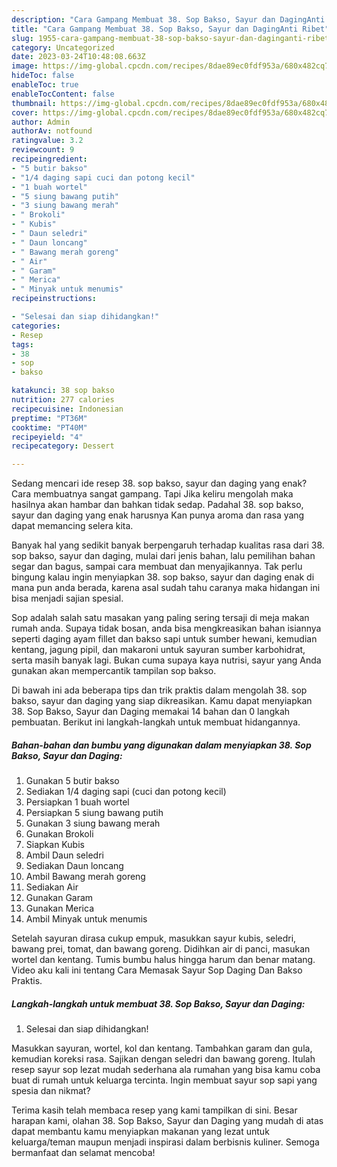 ```yaml
---
description: "Cara Gampang Membuat 38. Sop Bakso, Sayur dan DagingAnti Ribet"
title: "Cara Gampang Membuat 38. Sop Bakso, Sayur dan DagingAnti Ribet"
slug: 1955-cara-gampang-membuat-38-sop-bakso-sayur-dan-daginganti-ribet
category: Uncategorized
date: 2023-03-24T10:48:08.663Z
image: https://img-global.cpcdn.com/recipes/8dae89ec0fdf953a/680x482cq70/38-sop-bakso-sayur-dan-daging-foto-resep-utama.jpg
hideToc: false
enableToc: true
enableTocContent: false
thumbnail: https://img-global.cpcdn.com/recipes/8dae89ec0fdf953a/680x482cq70/38-sop-bakso-sayur-dan-daging-foto-resep-utama.jpg
cover: https://img-global.cpcdn.com/recipes/8dae89ec0fdf953a/680x482cq70/38-sop-bakso-sayur-dan-daging-foto-resep-utama.jpg
author: Admin
authorAv: notfound
ratingvalue: 3.2
reviewcount: 9
recipeingredient:
- "5 butir bakso"
- "1/4 daging sapi cuci dan potong kecil"
- "1 buah wortel"
- "5 siung bawang putih"
- "3 siung bawang merah"
- " Brokoli"
- " Kubis"
- " Daun seledri"
- " Daun loncang"
- " Bawang merah goreng"
- " Air"
- " Garam"
- " Merica"
- " Minyak untuk menumis"
recipeinstructions:

- "Selesai dan siap dihidangkan!"
categories:
- Resep
tags:
- 38
- sop
- bakso

katakunci: 38 sop bakso 
nutrition: 277 calories
recipecuisine: Indonesian
preptime: "PT36M"
cooktime: "PT40M"
recipeyield: "4"
recipecategory: Dessert

---
```



Sedang mencari ide resep 38. sop bakso, sayur dan daging yang enak? Cara membuatnya sangat gampang. Tapi Jika keliru mengolah maka hasilnya akan hambar dan bahkan tidak sedap. Padahal 38. sop bakso, sayur dan daging yang enak harusnya Kan punya aroma dan rasa yang dapat memancing selera kita.


Banyak hal yang sedikit banyak berpengaruh terhadap kualitas rasa dari 38. sop bakso, sayur dan daging, mulai dari jenis bahan, lalu pemilihan bahan segar dan bagus, sampai cara membuat dan menyajikannya. Tak perlu bingung kalau ingin menyiapkan 38. sop bakso, sayur dan daging enak di mana pun anda berada, karena asal sudah tahu caranya maka hidangan ini bisa menjadi sajian spesial.

Sop adalah salah satu masakan yang paling sering tersaji di meja makan rumah anda. Supaya tidak bosan, anda bisa mengkreasikan bahan isiannya seperti daging ayam fillet dan bakso sapi untuk sumber hewani, kemudian kentang, jagung pipil, dan makaroni untuk sayuran sumber karbohidrat, serta masih banyak lagi. Bukan cuma supaya kaya nutrisi, sayur yang Anda gunakan akan mempercantik tampilan sop bakso.


Di bawah ini ada beberapa tips dan trik praktis dalam mengolah 38. sop bakso, sayur dan daging yang siap dikreasikan. Kamu dapat menyiapkan 38. Sop Bakso, Sayur dan Daging memakai 14 bahan dan 0 langkah pembuatan. Berikut ini langkah-langkah untuk membuat hidangannya.

<!--inarticleads1-->

##### Bahan-bahan dan bumbu yang digunakan dalam menyiapkan 38. Sop Bakso, Sayur dan Daging:

1. Gunakan 5 butir bakso
1. Sediakan 1/4 daging sapi (cuci dan potong kecil)
1. Persiapkan 1 buah wortel
1. Persiapkan 5 siung bawang putih
1. Gunakan 3 siung bawang merah
1. Gunakan  Brokoli
1. Siapkan  Kubis
1. Ambil  Daun seledri
1. Sediakan  Daun loncang
1. Ambil  Bawang merah goreng
1. Sediakan  Air
1. Gunakan  Garam
1. Gunakan  Merica
1. Ambil  Minyak untuk menumis


Setelah sayuran dirasa cukup empuk, masukkan sayur kubis, seledri, bawang prei, tomat, dan bawang goreng. Didihkan air di panci, masukan wortel dan kentang. Tumis bumbu halus hingga harum dan benar matang. Video aku kali ini tentang Cara Memasak Sayur Sop Daging Dan Bakso Praktis. 

<!--inarticleads2-->

##### Langkah-langkah untuk membuat 38. Sop Bakso, Sayur dan Daging:


1. Selesai dan siap dihidangkan!

Masukkan sayuran, wortel, kol dan kentang. Tambahkan garam dan gula, kemudian koreksi rasa. Sajikan dengan seledri dan bawang goreng. Itulah resep sayur sop lezat mudah sederhana ala rumahan yang bisa kamu coba buat di rumah untuk keluarga tercinta. Ingin membuat sayur sop sapi yang spesia dan nikmat? 

Terima kasih telah membaca resep yang kami tampilkan di sini. Besar harapan kami, olahan 38. Sop Bakso, Sayur dan Daging yang mudah di atas dapat membantu kamu menyiapkan makanan yang lezat untuk keluarga/teman maupun menjadi inspirasi dalam berbisnis kuliner. Semoga bermanfaat dan selamat mencoba!
